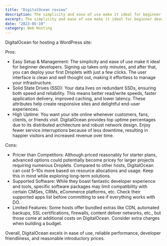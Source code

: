 ```yaml
---
title: "DigitalOcean review"
description: The simplicity and ease of use make it ideal for beginner developers
excerpt: The simplicity and ease of use make it ideal for beginner developers
date: "2023-05-19"
category: Web Hosting
---
```


DigitalOcean for hosting a WordPress site:

Pros:

- Easy Setup & Management: The simplicity and ease of use make it ideal for beginner developers. Signing up takes only minutes, and after that, you can deploy your first Droplets with just a few clicks. The user interface is clean and well thought out, making it effortless to manage your infrastructure.
- Solid State Drives (SSD): Your data lives on redundant SSDs, ensuring both speed and reliability. This means better read/write speeds, faster application delivery, improved caching, and lower latency. These attributes help create responsive sites and delightful end-user experiences.
- High Uptime: You want your site online whenever customers, fans, clients, or friends visit. DigitalOcean provides top uptime percentages due to its distributed architecture and robust network design. Enjoy fewer service interruptions because of less downtime, resulting in happier visitors and increased revenue over time.

Cons:

- Pricier than Competitors: Although priced reasonably for starter plans, advanced options could potentially become pricey for larger projects requiring numerous Droplets. Compared to other hosts, DigitalOcean can cost 5–10x more based on resource allocations and usage. Keep this in mind while exploring long-term solutions.
- Supported Software: While they boast fantastic developer experience and tools, specific software packages may limit compatibility with certain CMSes, CRMs, eCommerce platforms, etc. Check their supported apps list before committing to see if everything works with DO.
- Limited Features: Some hosts offer bundled extras like CDN, automated backups, SSL certifications, firewalls, content deliver networks, etc., but those come at additional costs on DigitalOcean. Consider extra charges when building a budget.

Overall, DigitalOcean excels in ease of use, reliable performance, developer friendliness, and reasonable introductory prices.
